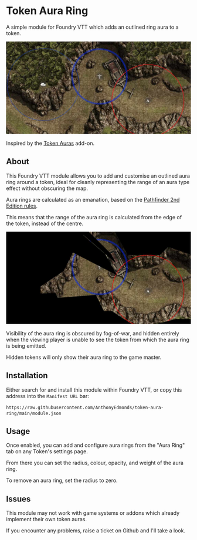 # Token Aura Ring

A simple module for Foundry VTT which adds an outlined ring aura to a token.

![Game master view](gm.jpg)

Inspired by the [Token Auras](https://foundryvtt.com/packages/token-auras) add-on.

## About

This Foundry VTT module allows you to add and customise an outlined aura ring around a token, ideal for cleanly representing the range of an aura type effect without obscuring the map.

Aura rings are calculated as an emanation, based on the [Pathfinder 2nd Edition rules](https://2e.aonprd.com/Rules.aspx?ID=2387).

This means that the range of the aura ring is calculated from the edge of the token, instead of the centre.

![Player view](player.jpg)

Visibility of the aura ring is obscured by fog-of-war, and hidden entirely when the viewing player is unable to see the token from which the aura ring is being emitted.

Hidden tokens will only show their aura ring to the game master.

## Installation

Either search for and install this module within Foundry VTT, or copy this address into the `Manifest URL` bar:

```
https://raw.githubusercontent.com/AnthonyEdmonds/token-aura-ring/main/module.json
```

## Usage

Once enabled, you can add and configure aura rings from the "Aura Ring" tab on any Token's settings page.

From there you can set the radius, colour, opacity, and weight of the aura ring.

To remove an aura ring, set the radius to zero.

## Issues

This module may not work with game systems or addons which already implement their own token auras.

If you encounter any problems, raise a ticket on Github and I'll take a look.
